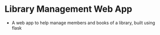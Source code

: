 # Library Management Web App  

- A web app to help manage members and books of a library, built using flask
